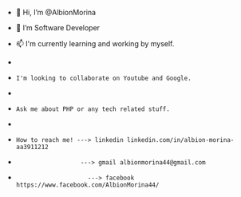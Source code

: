 - 👋 Hi, I’m @AlbionMorina
- 👀 I’m Software Developer

- 📫 I'm currently learning and working by myself. 
- 
-     I'm looking to collaborate on Youtube and Google. 
-     
-     Ask me about PHP or any tech related stuff. 
-     
-     How to reach me! ---> linkedin linkedin.com/in/albion-morina-aa3911212 
-                       ---> gmail albionmorina44@gmail.com 
-                         ---> facebook https://www.facebook.com/AlbionMorina44/
